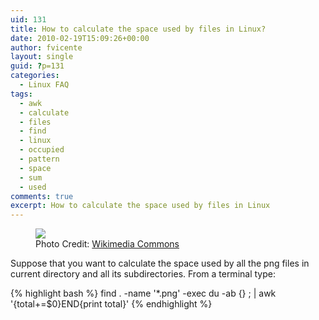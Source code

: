 ```yaml
---
uid: 131
title: How to calculate the space used by files in Linux?
date: 2010-02-19T15:09:26+00:00
author: fvicente
layout: single
guid: ?p=131
categories:
  - Linux FAQ
tags:
  - awk
  - calculate
  - files
  - find
  - linux
  - occupied
  - pattern
  - space
  - sum
  - used
comments: true
excerpt: How to calculate the space used by files in Linux
---
```

<figure>
	<img src="{{ site.baseurl }}/images/question.png">
	<figcaption>Photo Credit: <a href="http://commons.wikimedia.org/wiki/File:Gnome-dialog-question.svg" title="Wikimedia Commons"> Wikimedia Commons</a></figcaption>
</figure>

Suppose that you want to calculate the space used by all the png files in current directory and all its subdirectories. From a terminal type:

{% highlight bash %}
find . -name '*.png' -exec du -ab {} \; | awk '{total+=$0}END{print total}'
{% endhighlight %}
